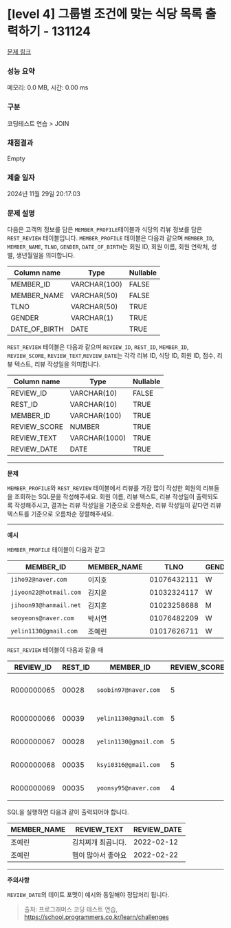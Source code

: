 # \[level 4] 그룹별 조건에 맞는 식당 목록 출력하기 - 131124

[문제 링크](https://school.programmers.co.kr/learn/courses/30/lessons/131124)

### 성능 요약

메모리: 0.0 MB, 시간: 0.00 ms

### 구분

코딩테스트 연습 > JOIN

### 채점결과

Empty

### 제출 일자

2024년 11월 29일 20:17:03

### 문제 설명

다음은 고객의 정보를 담은 `MEMBER_PROFILE`테이블과 식당의 리뷰 정보를 담은 `REST_REVIEW` 테이블입니다. `MEMBER_PROFILE` 테이블은 다음과 같으며 `MEMBER_ID`, `MEMBER_NAME`, `TLNO`, `GENDER`, `DATE_OF_BIRTH`는 회원 ID, 회원 이름, 회원 연락처, 성별, 생년월일을 의미합니다.

| Column name     | Type         | Nullable |
| --------------- | ------------ | -------- |
| MEMBER\_ID      | VARCHAR(100) | FALSE    |
| MEMBER\_NAME    | VARCHAR(50)  | FALSE    |
| TLNO            | VARCHAR(50)  | TRUE     |
| GENDER          | VARCHAR(1)   | TRUE     |
| DATE\_OF\_BIRTH | DATE         | TRUE     |

`REST_REVIEW` 테이블은 다음과 같으며 `REVIEW_ID`, `REST_ID`, `MEMBER_ID`, `REVIEW_SCORE`, `REVIEW_TEXT`,`REVIEW_DATE`는 각각 리뷰 ID, 식당 ID, 회원 ID, 점수, 리뷰 텍스트, 리뷰 작성일을 의미합니다.

| Column name   | Type          | Nullable |
| ------------- | ------------- | -------- |
| REVIEW\_ID    | VARCHAR(10)   | FALSE    |
| REST\_ID      | VARCHAR(10)   | TRUE     |
| MEMBER\_ID    | VARCHAR(100)  | TRUE     |
| REVIEW\_SCORE | NUMBER        | TRUE     |
| REVIEW\_TEXT  | VARCHAR(1000) | TRUE     |
| REVIEW\_DATE  | DATE          | TRUE     |

***

**문제**

`MEMBER_PROFILE`와 `REST_REVIEW` 테이블에서 리뷰를 가장 많이 작성한 회원의 리뷰들을 조회하는 SQL문을 작성해주세요. 회원 이름, 리뷰 텍스트, 리뷰 작성일이 출력되도록 작성해주시고, 결과는 리뷰 작성일을 기준으로 오름차순, 리뷰 작성일이 같다면 리뷰 텍스트를 기준으로 오름차순 정렬해주세요.

***

**예시**

`MEMBER_PROFILE` 테이블이 다음과 같고

| MEMBER\_ID             | MEMBER\_NAME | TLNO        | GENDER | DATE\_OF\_BIRTH |
| ---------------------- | ------------ | ----------- | ------ | --------------- |
| `jiho92@naver.com`     | 이지호          | 01076432111 | W      | 1992-02-12      |
| `jiyoon22@hotmail.com` | 김지윤          | 01032324117 | W      | 1992-02-22      |
| `jihoon93@hanmail.net` | 김지훈          | 01023258688 | M      | 1993-02-23      |
| `seoyeons@naver.com`   | 박서연          | 01076482209 | W      | 1993-03-16      |
| `yelin1130@gmail.com`  | 조예린          | 01017626711 | W      | 1990-11-30      |

`REST_REVIEW` 테이블이 다음과 같을 때

| REVIEW\_ID | REST\_ID | MEMBER\_ID            | REVIEW\_SCORE | REVIEW\_TEXT         | REVIEW\_DATE |
| ---------- | -------- | --------------------- | ------------- | -------------------- | ------------ |
| R000000065 | 00028    | `soobin97@naver.com`  | 5             | 부찌 국물에서 샤브샤브 맛이나고 깔끔 | 2022-04-12   |
| R000000066 | 00039    | `yelin1130@gmail.com` | 5             | 김치찌개 최곱니다.           | 2022-02-12   |
| R000000067 | 00028    | `yelin1130@gmail.com` | 5             | 햄이 많아서 좋아요           | 2022-02-22   |
| R000000068 | 00035    | `ksyi0316@gmail.com`  | 5             | 숙성회가 끝내줍니다.          | 2022-02-15   |
| R000000069 | 00035    | `yoonsy95@naver.com`  | 4             | 비린내가 전혀없어요.          | 2022-04-16   |

SQL을 실행하면 다음과 같이 출력되어야 합니다.

| MEMBER\_NAME | REVIEW\_TEXT | REVIEW\_DATE |
| ------------ | ------------ | ------------ |
| 조예린          | 김치찌개 최곱니다.   | 2022-02-12   |
| 조예린          | 햄이 많아서 좋아요   | 2022-02-22   |

***

**주의사항**

`REVIEW_DATE`의 데이트 포맷이 예시와 동일해야 정답처리 됩니다.

> 출처: 프로그래머스 코딩 테스트 연습, https://school.programmers.co.kr/learn/challenges
